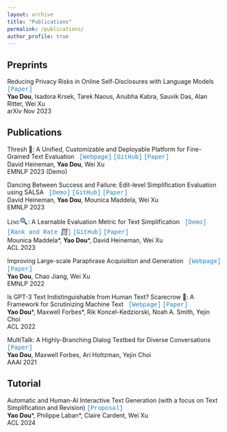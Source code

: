 ```yaml
---
layout: archive
title: "Publications"
permalink: /publications/
author_profile: true
---
```


## Preprints
Reducing Privacy Risks in Online Self-Disclosures with Language Models &nbsp; <a href="https://arxiv.org/abs/2311.09538" style="font-family: 'Courier New'; color: #2980B9; text-decoration: none;">[Paper]</a> \
**Yao Dou**, Isadora Krsek, Tarek Naous, Anubha Kabra, Sauvik Das, Alan Ritter, Wei Xu\
arXiv Nov 2023

## Publications

Thresh 🌾: A Unified, Customizable and Deployable Platform for Fine-Grained Text Evaluation &nbsp; <a href="https://thresh.tools/" style="font-family: 'Courier New'; color: #2980B9; text-decoration: none;">[Webpage]</a> <a href="https://github.com/davidheineman/thresh" style="font-family: 'Courier New'; color: #2980B9; text-decoration: none;">[GitHub]</a> <a href="https://arxiv.org/abs/2308.06953" style="font-family: 'Courier New'; color: #2980B9; text-decoration: none;">[Paper]</a> \
David Heineman, **Yao Dou**, Wei Xu\
EMNLP 2023 (Demo)

Dancing Between Success and Failure: Edit-level Simplification Evaluation using SALSA &nbsp; <a href="https://thresh.tools/?t=salsa" style="font-family: 'Courier New'; color: #2980B9; text-decoration: none;">[Demo]</a> <a href="https://github.com/davidheineman/salsa" style="font-family: 'Courier New'; color: #2980B9; text-decoration: none;">[GitHub]</a> <a href="https://arxiv.org/abs/2305.14458" style="font-family: 'Courier New'; color: #2980B9; text-decoration: none;">[Paper]</a> \
David Heineman, **Yao Dou**, Mounica Maddela, Wei Xu\
EMNLP 2023

<span style="font-variant: small-caps;">Lens</span><img src="../images/lens_logo.png" align="middle" style="vertical-align: middle; width: 21px; margin-bottom:5px;"/>: A Learnable Evaluation Metric for Text Simplification &nbsp; <a href="http://lens-score.com/" style="font-family: 'Courier New'; color: #2980B9; text-decoration: none;">[Demo]</a> <a href="http://rank-and-rate.com/" style="font-family: 'Courier New'; color: #2980B9; text-decoration: none;">[Rank and Rate <img src="../images/rank_and_rate_logo_v3.png" align="middle" style="vertical-align: middle; width: 15px; margin-bottom:2px;"/>]</a> <a href="https://github.com/Yao-Dou/LENS" style="font-family: 'Courier New'; color: #2980B9; text-decoration: none;">[GitHub]</a> <a href="https://arxiv.org/abs/2212.09739" style="font-family: 'Courier New'; color: #2980B9; text-decoration: none;">[Paper]</a> \
Mounica Maddela\*, **Yao Dou**\*, David Heineman, Wei Xu\
ACL 2023

Improving Large-scale Paraphrase Acquisition and Generation &nbsp; <a href="http://twitter-paraphrase.com/" style="font-family: 'Courier New'; color: #2980B9; text-decoration: none;">[Webpage]</a>  <a href="https://arxiv.org/abs/2210.03235" style="font-family: 'Courier New'; color: #2980B9; text-decoration: none;">[Paper]</a> \
**Yao Dou**, Chao Jiang, Wei Xu\
EMNLP 2022

Is GPT-3 Text Indistinguishable from Human Text? Scarecrow 🎃: A Framework for Scrutinizing Machine Text &nbsp; <a href="https://yao-dou.github.io/scarecrow/" style="font-family: 'Courier New'; color: #2980B9; text-decoration: none;">[Webpage]</a> <a href="https://arxiv.org/abs/2107.01294" style="font-family: 'Courier New'; color: #2980B9; text-decoration: none;">[Paper]</a> \
**Yao Dou**\*, Maxwell Forbes\*, Rik Koncel-Kedziorski, Noah A. Smith, Yejin Choi\
ACL 2022

MultiTalk: A Highly-Branching Dialog Testbed for Diverse Conversations <a href="https://arxiv.org/abs/2102.01263" style="font-family: 'Courier New'; color: #2980B9; text-decoration: none;">[Paper]</a>\
**Yao Dou**, Maxwell Forbes, Ari Holtzman, Yejin Choi\
AAAI 2021

## Tutorial

Automatic and Human-AI Interactive Text Generation (with a focus on Text Simplification and Revision)  <a href="https://arxiv.org/abs/2310.03878" style="font-family: 'Courier New'; color: #2980B9; text-decoration: none;">[Proposal]</a>\
**Yao Dou**\*, Philippe Laban\*, Claire Cardent, Wei Xu\
ACL 2024